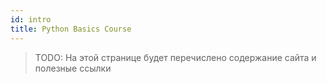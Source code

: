 ```yaml
---
id: intro
title: Python Basics Course
---
```


> TODO: На этой странице будет перечислено содержание сайта и полезные ссылки